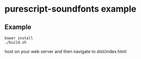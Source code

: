 purescript-soundfonts example
=============================


## Example

    bower install
    ./build.sh

host on your web server and then navigate to dist/index.html
